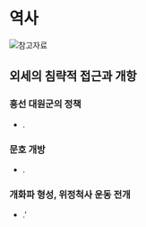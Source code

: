 # 역사
![참고자료](C:\개인\노트필기\역사\역사1.png)



## 외세의 침략적 접근과 개항
### 흥선 대원군의 정책
- .
### 문호 개방
- .
### 개화파 형성, 위정척사 운동 전개
- .'



